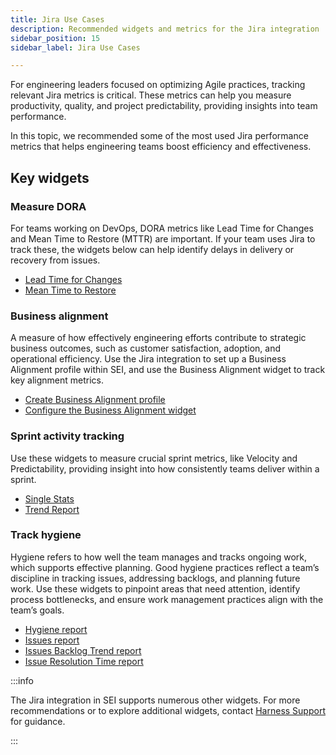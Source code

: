 ```yaml
---
title: Jira Use Cases
description: Recommended widgets and metrics for the Jira integration
sidebar_position: 15
sidebar_label: Jira Use Cases

---
```


For engineering leaders focused on optimizing Agile practices, tracking relevant Jira metrics is critical.
These metrics can help you measure productivity, quality, and project predictability, providing insights into team performance.

In this topic, we recommended some of the most used Jira performance metrics that helps engineering teams boost efficiency and effectiveness.

## Key widgets

### Measure DORA

For teams working on DevOps, DORA metrics like Lead Time for Changes and Mean Time to Restore (MTTR) are important. If your team uses Jira to track these, the widgets below can help identify delays in delivery or recovery from issues.

* [Lead Time for Changes](/docs/software-engineering-insights/sei-metrics-and-reports/dora-metrics/#lead-time-for-changes)
* [Mean Time to Restore](/docs/software-engineering-insights/sei-metrics-and-reports/dora-metrics/#mean-time-to-restore-mttr)

### Business alignment

A measure of how effectively engineering efforts contribute to strategic business outcomes, such as customer satisfaction, adoption, and operational efficiency. Use the Jira integration to set up a Business Alignment profile within SEI, and use the Business Alignment widget to track key alignment metrics.

* [Create Business Alignment profile](/docs/software-engineering-insights/setup-sei/sei-profiles/business-alignment-profile)
* [Configure the Business Alignment widget](/docs/software-engineering-insights/sei-metrics-and-reports/planning/sei-business-alignment-reports)

### Sprint activity tracking

Use these widgets to measure crucial sprint metrics, like Velocity and Predictability, providing insight into how consistently teams deliver within a sprint.

* [Single Stats](/docs/software-engineering-insights/sei-metrics-and-reports/planning/sprint-metrics/sei-sprints-metrics-reports#sprint-metrics-single-stat)
* [Trend Report](/docs/software-engineering-insights/sei-metrics-and-reports/planning/sprint-metrics/sei-sprints-metrics-reports#sprint-metrics-percentage-trend-report)

### Track hygiene

Hygiene refers to how well the team manages and tracks ongoing work, which supports effective planning. Good hygiene practices reflect a team’s discipline in tracking issues, addressing backlogs, and planning future work. Use these widgets to pinpoint areas that need attention, identify process bottlenecks, and ensure work management practices align with the team’s goals.

* [Hygiene report](/docs/software-engineering-insights/sei-metrics-and-reports/hygiene-metrics)
* [Issues report](/docs/software-engineering-insights/sei-metrics-and-reports/velocity-metrics-reports/issues-reports)
* [Issues Backlog Trend report](/docs/software-engineering-insights/sei-metrics-and-reports/velocity-metrics-reports/issues-reports)
* [Issue Resolution Time report](/docs/software-engineering-insights/sei-metrics-and-reports/velocity-metrics-reports/issues-reports)

:::info

The Jira integration in SEI supports numerous other widgets. For more recommendations or to explore additional widgets, contact [Harness Support](/docs/software-engineering-insights/sei-support) for guidance.

:::